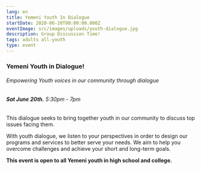 ```yaml
---
lang: en
title: Yemeni Youth In Dialogue
startDate: 2020-06-20T00:00:00.000Z
eventImage: src/images/uploads/youth-dialogue.jpg
description: Group Discussion Time!
tags: adults all-youth
type: event
---
```

### Yemeni Youth in Dialogue!

###### Empowering Youth voices in our community through dialogue

###### **Sat June 20th.** 5:30pm - 7pm

This dialogue seeks to bring together youth in our community to discuss top issues facing them. 

With youth dialogue, we listen to your perspectives in order to design our programs and services to better serve your needs. We aim to help you overcome challenges and achieve your short and long-term goals.  

**This event is open to all Yemeni youth in high school and college.**